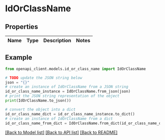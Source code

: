 # IdOrClassName


## Properties

Name | Type | Description | Notes
------------ | ------------- | ------------- | -------------

## Example

```python
from openapi_client.models.id_or_class_name import IdOrClassName

# TODO update the JSON string below
json = "{}"
# create an instance of IdOrClassName from a JSON string
id_or_class_name_instance = IdOrClassName.from_json(json)
# print the JSON string representation of the object
print(IdOrClassName.to_json())

# convert the object into a dict
id_or_class_name_dict = id_or_class_name_instance.to_dict()
# create an instance of IdOrClassName from a dict
id_or_class_name_from_dict = IdOrClassName.from_dict(id_or_class_name_dict)
```
[[Back to Model list]](../README.md#documentation-for-models) [[Back to API list]](../README.md#documentation-for-api-endpoints) [[Back to README]](../README.md)


